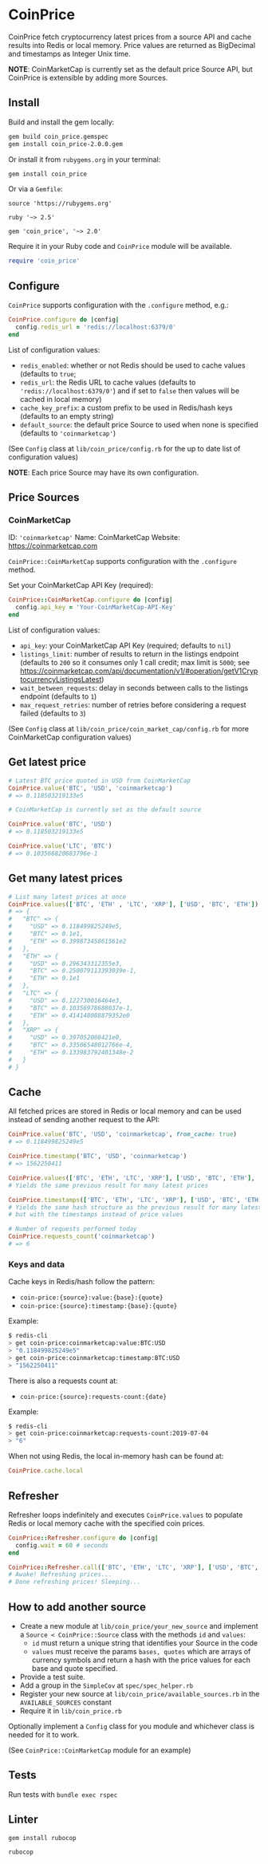 CoinPrice
=========

CoinPrice fetch cryptocurrency latest prices from a source API and cache results
into Redis or local memory. Price values are returned as BigDecimal and
timestamps as Integer Unix time.

__NOTE__: CoinMarketCap is currently set as the default price Source API, but
CoinPrice is extensible by adding more Sources.

Install
-------

Build and install the gem locally:

```sh
gem build coin_price.gemspec
gem install coin_price-2.0.0.gem
```

Or install it from `rubygems.org` in your terminal:

```sh
gem install coin_price
```

Or via a `Gemfile`:

```Gemfile
source 'https://rubygems.org'

ruby '~> 2.5'

gem 'coin_price', '~> 2.0'
```

Require it in your Ruby code and `CoinPrice` module will be available.

```ruby
require 'coin_price'
```

Configure
---------

`CoinPrice` supports configuration with the `.configure` method, e.g.:

```ruby
CoinPrice.configure do |config|
  config.redis_url = 'redis://localhost:6379/0'
end
```

List of configuration values:

- `redis_enabled`: whether or not Redis should be used to cache values (defaults to `true`;
- `redis_url`: the Redis URL to cache values (defaults to `'redis://localhost:6379/0'`)
  and if set to `false` then values will be cached in local memory)
- `cache_key_prefix`: a custom prefix to be used in Redis/hash keys (defaults to an empty string)
- `default_source`: the default price Source to used when none is specified (defaults to `'coinmarketcap'`)

(See `Config` class at `lib/coin_price/config.rb` for the up to date list of
configuration values)

__NOTE__: Each price Source may have its own configuration.

Price Sources
-------------

### CoinMarketCap

ID: `'coinmarketcap'`
Name: CoinMarketCap
Website: https://coinmarketcap.com

`CoinPrice::CoinMarketCap` supports configuration with the `.configure` method.

Set your CoinMarketCap API Key (required):

```ruby
CoinPrice::CoinMarketCap.configure do |config|
  config.api_key = 'Your-CoinMarketCap-API-Key'
end
```

List of configuration values:

- `api_key`: your CoinMarketCap API Key (required; defaults to `nil`)
- `listings_limit`: number of results to return in the listings endpoint
  (defaults to `200` so it consumes only 1 call credit; max limit is `5000`;
  see https://coinmarketcap.com/api/documentation/v1/#operation/getV1CryptocurrencyListingsLatest)
- `wait_between_requests`: delay in seconds between calls to the listings endpoint (defaults to `1`)
- `max_request_retries`: number of retries before considering a request failed (defaults to `3`)

(See `Config` class at `lib/coin_price/coin_market_cap/config.rb` for more
CoinMarketCap configuration values)

Get latest price
----------------

```ruby
# Latest BTC price quoted in USD from CoinMarketCap
CoinPrice.value('BTC', 'USD', 'coinmarketcap')
# => 0.118503219133e5

# CoinMarketCap is currently set as the default source

CoinPrice.value('BTC', 'USD')
# => 0.118503219133e5

CoinPrice.value('LTC', 'BTC')
# => 0.103566820683796e-1
```

Get many latest prices
----------------------

```ruby
# List many latest prices at once
CoinPrice.values(['BTC', 'ETH' , 'LTC', 'XRP'], ['USD', 'BTC', 'ETH'])
# => {
#   "BTC" => {
#     "USD" => 0.118499825249e5,
#     "BTC" => 0.1e1,
#     "ETH" => 0.39987345861561e2
#   },
#   "ETH" => {
#     "USD" => 0.296343312355e3,
#     "BTC" => 0.250079113393039e-1,
#     "ETH" => 0.1e1
#   },
#   "LTC" => {
#     "USD" => 0.122730016464e3,
#     "BTC" => 0.10356978688037e-1,
#     "ETH" => 0.414148088879352e0
#   },
#   "XRP" => {
#     "USD" => 0.397052008421e0,
#     "BTC" => 0.33506548012766e-4,
#     "ETH" => 0.133983792401348e-2
#   }
# }
```

Cache
-----

All fetched prices are stored in Redis or local memory and can be used instead
of sending another request to the API:

```ruby
CoinPrice.value('BTC', 'USD', 'coinmarketcap', from_cache: true)
# => 0.118499825249e5

CoinPrice.timestamp('BTC', 'USD', 'coinmarketcap')
# => 1562250411

CoinPrice.values(['BTC', 'ETH', 'LTC', 'XRP'], ['USD', 'BTC', 'ETH'], 'coinmarketcap', from_cache: true)
# Yields the same previous result for many latest prices

CoinPrice.timestamps(['BTC', 'ETH', 'LTC', 'XRP'], ['USD', 'BTC', 'ETH'], 'coinmarketcap')
# Yields the same hash structure as the previous result for many latest prices,
# but with the timestamps instead of price values

# Number of requests performed today
CoinPrice.requests_count('coinmarketcap')
# => 6
```

### Keys and data

Cache keys in Redis/hash follow the pattern:
- `coin-price:{source}:value:{base}:{quote}`
- `coin-price:{source}:timestamp:{base}:{quote}`

Example:
```sh
$ redis-cli
> get coin-price:coinmarketcap:value:BTC:USD
> "0.118499825249e5"
> get coin-price:coinmarketcap:timestamp:BTC:USD
> "1562250411"
```

There is also a requests count at:
- `coin-price:{source}:requests-count:{date}`

Example:
```sh
$ redis-cli
> get coin-price:coinmarketcap:requests-count:2019-07-04
> "6"
```

When not using Redis, the local in-memory hash can be found at:

```ruby
CoinPrice.cache.local
```

Refresher
---------

Refresher loops indefinitely and executes `CoinPrice.values` to populate Redis
or local memory cache with the specified coin prices.

```ruby
CoinPrice::Refresher.configure do |config|
  config.wait = 60 # seconds
end

CoinPrice::Refresher.call(['BTC', 'ETH', 'LTC', 'XRP'], ['USD', 'BTC', 'ETH'])
# Awake! Refreshing prices...
# Done refreshing prices! Sleeping...
```

How to add another source
-------------------------

* Create a new module at `lib/coin_price/your_new_source` and implement a
`Source < CoinPrice::Source` class with the methods `id` and `values`:
  - `id` must return a unique string that identifies your Source in the code
  - `values` must receive the params `bases, quotes` which are arrays of
    currency symbols and return a hash with the price values for each base and
    quote specified.
* Provide a test suite.
* Add a group in the `SimpleCov` at `spec/spec_helper.rb`
* Register your new source at `lib/coin_price/available_sources.rb` in the
  `AVAILABLE_SOURCES` constant
* Require it in `lib/coin_price.rb`

Optionally implement a `Config` class for you module and whichever class is
needed for it to work.

(See `CoinPrice::CoinMarketCap` module for an example)

Tests
-----

Run tests with `bundle exec rspec`

Linter
------

```sh
gem install rubocop

rubocop
```

